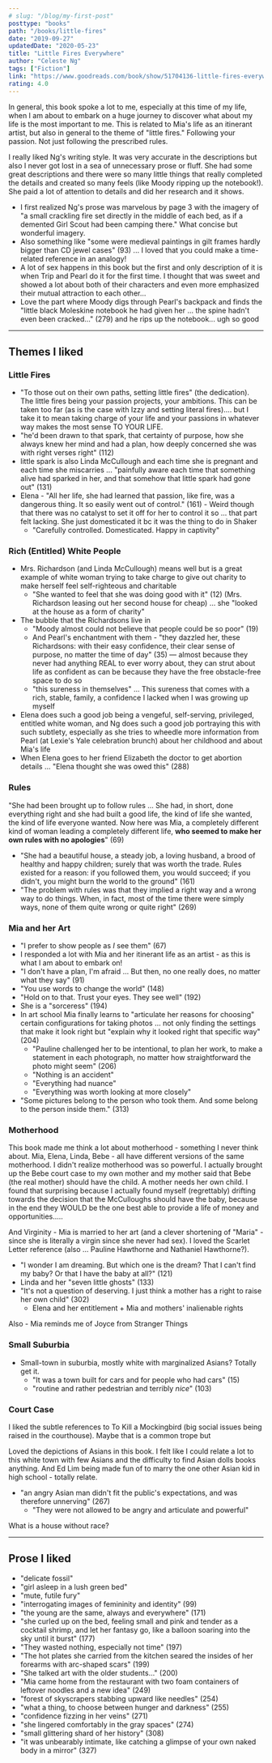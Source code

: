 ```yaml
---
# slug: "/blog/my-first-post"
posttype: "books"
path: "/books/little-fires"
date: "2019-09-27"
updatedDate: "2020-05-23"
title: "Little Fires Everywhere"
author: "Celeste Ng"
tags: ["Fiction"]
link: "https://www.goodreads.com/book/show/51704136-little-fires-everywhere"
rating: 4.0
---
```


In general, this book spoke a lot to me, especially at this time of my life, when I am about to embark on a huge journey to discover what about my life is the most important to me. This is related to Mia's life as an itinerant artist, but also in general to the theme of "little fires." Following your passion. Not just following the prescribed rules.

I really liked Ng's writing style. It was very accurate in the descriptions but also I never got lost in a sea of unnecessary prose or fluff. She had some great descriptions and there were so many little things that really completed the details and created so many feels (like Moody ripping up the notebook!). She paid a lot of attention to details and did her research and it shows. 

- I first realized Ng's prose was marvelous by page 3 with the imagery of "a small crackling fire set directly in the middle of each bed, as if a demented Girl Scout had been camping there." What concise but wonderful imagery.
- Also something like "some were medieval paintings in gilt frames hardly bigger than CD jewel cases" (93) ... I loved that you could make a time-related reference in an analogy!
- A lot of sex happens in this book but the first and only description of it is when Trip and Pearl do it for the first time. I thought that was sweet and showed a lot about both of their characters and even more emphasized their mutual attraction to each other...
- Love the part where Moody digs through Pearl's backpack and finds the "little black Moleskine notebook he had given her ... the spine hadn't even been cracked..." (279) and he rips up the notebook... ugh so good

---


## Themes I liked


### Little Fires

- "To those out on their own paths, setting little fires" (the dedication). The little fires being your passion projects, your ambitions. This can be taken too far (as is the case with Izzy and setting literal fires).... but I take it to mean taking charge of your life and your passions in whatever way makes the most sense TO YOUR LIFE.
- "he'd been drawn to that spark, that certainty of purpose, how she always knew her mind and had a plan, how deeply concerned she was with right verses right" (112)
- little spark is also Linda McCullough and each time she is pregnant and each time she miscarries ... "painfully aware each time that something alive had sparked in her, and that somehow that little spark had gone out" (131)
- Elena - "All her life, she had learned that passion, like fire, was a dangerous thing. It so easily went out of control." (161) - Weird though that there was no catalyst to set it off for her to control it so ... that part felt lacking. She just domesticated it bc it was the thing to do in Shaker
    - "Carefully controlled. Domesticated. Happy in captivity"

### Rich (Entitled) White People

- Mrs. Richardson (and Linda McCullough) means well but is a great example of white woman trying to take charge to give out charity to make herself feel self-righteous and charitable
    - "She wanted to feel that she was doing good with it" (12) (Mrs. Richardson leasing out her second house for cheap) ... she "looked at the house as a form of charity"
- The bubble that the Richardsons live in
    - "Moody almost could not believe that people could be so poor" (19)
    - And Pearl's enchantment with them - "they dazzled her, these Richardsons: with their easy confidence, their clear sense of purpose, no matter the time of day" (35) — almost because they never had anything REAL to ever worry about, they can strut about life as confident as can be because they have the free obstacle-free space to do so
    - "this sureness in themselves" ... This sureness that comes with a rich, stable, family, a confidence I lacked when I was growing up myself
- Elena does such a good job being a vengeful, self-serving, privileged, entitled white woman, and Ng does such a good job portraying this with such subtlety, especially as she tries to wheedle more information from Pearl (at Lexie's Yale celebration brunch) about her childhood and about Mia's life
- When Elena goes to her friend Elizabeth the doctor to get abortion details ... "Elena thought she was owed this" (288)

### Rules

"She had been brought up to follow rules ... She had, in short, done everything right and she had built a good life, the kind of life she wanted, the kind of life everyone wanted. Now here was Mia, a completely different kind of woman leading a completely different life, **who seemed to make her own rules with no apologies**" (69)

- "She had a beautiful house, a steady job, a loving husband, a brood of healthy and happy children; surely that was worth the trade. Rules existed for a reason: if you followed them, you would succeed; if you didn't, you might burn the world to the ground" (161)
- "The problem with rules was that they implied a right way and a wrong way to do things. When, in fact, most of the time there were simply ways, none of them quite wrong or quite right" (269)

### Mia and her Art

- "I prefer to show people as *I* see them" (67)
- I responded a lot with Mia and her itinerant life as an artist - as this is what I am about to embark on!
- "I don't have a plan, I'm afraid ... But then, no one really does, no matter what they say" (91)
- "You use words to change the world" (148)
- "Hold on to that. Trust your eyes. They see well" (192)
- She is a "sorceress" (194)
- In art school Mia finally learns to "articulate her reasons for choosing" certain configurations for taking photos ... not only finding the settings that make it look right but "explain why it looked right that specific way" (204)
    - "Pauline challenged her to be intentional, to plan her work, to make a statement in each photograph, no matter how straightforward the photo might seem" (206)
    - "Nothing is an accident"
    - "Everything had nuance"
    - "Everything was worth looking at more closely"
- "Some pictures belong to the person who took them. And some belong to the person inside them." (313)

### Motherhood

This book made me think a lot about motherhood - something I never think about. Mia, Elena, Linda, Bebe - all have different versions of the same motherhood. I didn't realize motherhood was so powerful. I actually brought up the Bebe court case to my own mother and my mother said that Bebe (the real mother) should have the child. A mother needs her own child. I found that surprising because I actually found myself (regrettably) drifting towards the decision that the McCulloughs should have the baby, because in the end they WOULD be the one best able to provide a life of money and opportunities.....

And Virginity - Mia is married to her art (and a clever shortening of "Maria" - since she is literally a virgin since she never had sex). I loved the Scarlet Letter reference (also ... Pauline Hawthorne and Nathaniel Hawthorne?). 

- "I wonder I am dreaming. But which one is the dream? That I can't find my baby? Or that I have the baby at all?" (121)
- Linda and her "seven little ghosts" (133)
- "It's not a question of deserving. I just think a mother has a right to raise her own child" (302)
    - Elena and her entitlement + Mia and mothers' inalienable rights

Also - Mia reminds me of Joyce from Stranger Things

### Small Suburbia

- Small-town in suburbia, mostly white with marginalized Asians? Totally get it.
    - "It was a town built for cars and for people who had cars" (15)
    - "routine and rather pedestrian and terribly *nice*" (103)

### Court Case

I liked the subtle references to To Kill a Mockingbird (big social issues being raised in the courthouse). Maybe that is a common trope but 

Loved the depictions of Asians in this book. I felt like I could relate a lot to this white town with few Asians and the difficulty to find Asian dolls books anything. And Ed Lim being made fun of to marry the one other Asian kid in high school - totally relate. 

- "an angry Asian man didn't fit the public's expectations, and was therefore unnerving" (267)
    - "They were not allowed to be angry and articulate and powerful"

What is a house without race? 

---

## Prose I liked

- "delicate fossil"
- "girl asleep in a lush green bed"
- "mute, futile fury"
- "interrogating images of femininity and identity" (99)
- "the young are the same, always and everywhere" (171)
- "she curled up on the bed, feeling small and pink and tender as a cocktail shrimp, and let her fantasy go, like a balloon soaring into the sky until it burst" (177)
- "They wasted nothing, especially not time" (197)
- "The hot plates she carried from the kitchen seared the insides of her forearms with arc-shaped scars" (199)
- "She talked art with the older students..." (200)
- "Mia came home from the restaurant with two foam containers of leftover noodles and a new idea" (249)
- "forest of skyscrapers stabbing upward like needles" (254)
- "what a thing, to choose between hunger and darkness" (255)
- "confidence fizzing in her veins" (271)
- "she lingered comfortably in the gray spaces" (274)
- "small glittering shard of her history" (308)
- "it was unbearably intimate, like catching a glimpse of your own naked body in a mirror" (327)